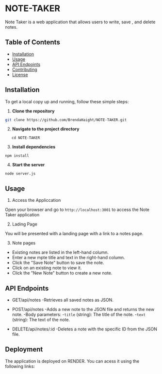 # NOTE-TAKER

Note Taker is a web application that allows users to write, save , and delete notes.

## Table of Contents

- [Installation](#installation)
- [Usage](#usage)
- [API Endpoints](#api-endpoints)
- [Contributing](#contributing)
- [License](#license)

## Installation

To get a local copy up and running, follow these simple steps:

1. **Clone the repository**
```sh
git clone https://github.com/BrendaHaight/NOTE-TAKER.git
```

2. **Navigate to the project directory**
```
   cd NOTE-TAKER
   ```

3. **Install dependencies**
```
npm install
```

4. **Start the server**
```
node server.js
```

## Usage

1. Access the Appliccation 

Open your browser and go to `http://localhost:3001` to access the Note Taker application

2. Lading Page

You will be presented with a landing page with a link to a notes page.

3. Note pages

- Existing notes are listed in the left-hand column.
- Enter a new mpte title and text in the right-hand column.
- Click the "Save Note" button to save the note.
- Click on an existing note to view it.
- Click the "New Note" button to create a new note.

## API Endpoints

- GET/api/notes
 -Retrieves all saved notes as JSON.

- POST/api/notes
 -Adds a new note to the JSON file and returns the new note.
 -Body parameters:
   -`title` (string): The title of the note.
   -`text` (string): The text of the note.

- DELETE/api/notes/:id 
  -Deletes a note with the specific ID from the JSON file.

 ## Deployment

The application is deployed on RENDER. You can acess it using the following links:


    

